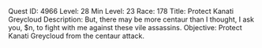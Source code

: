 Quest ID: 4966
Level: 28
Min Level: 23
Race: 178
Title: Protect Kanati Greycloud
Description: But, there may be more centaur than I thought, I ask you, $n, to fight with me against these vile assassins.
Objective: Protect Kanati Greycloud from the centaur attack.
